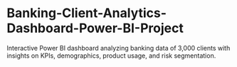 # Banking-Client-Analytics-Dashboard-Power-BI-Project
 Interactive Power BI dashboard analyzing banking data of 3,000 clients with insights on KPIs, demographics, product usage, and risk segmentation.
